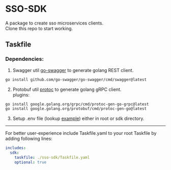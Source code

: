 # SSO-SDK

A package to create sso microservices clients.\
Clone this repo to start working.

## Taskfile

### Dependencies:

1. Swagger util [go-swagger](https://github.com/go-swagger/go-swagger) to generate golang REST client.
```bash
go install github.com/go-swagger/go-swagger/cmd/swagger@latest
```

2. Protobuf util [protoc](https://grpc.io/docs/protoc-installation/) to generate golang gRPC client.\
plugins:
```bash
go install google.golang.org/grpc/cmd/protoc-gen-go-grpc@latest
go install google.golang.org/protobuf/cmd/protoc-gen-go@latest
```

3. Setup .env file (lookup [example](sso-sdk/example.env)) either in root or sdk directory.
---

For better user-experience include Taskfile.yaml to your root Taskfile by adding following lines:
```yaml
includes:
  sdk:
    taskfile: ./sso-sdk/Taskfile.yaml
    optional: true
```
